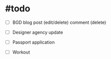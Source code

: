 # #todo 

- [ ] BGD blog post (edit/delete) comment (delete)
- [ ] Designer agency update
- [ ] Passport application
- [ ] Workout


